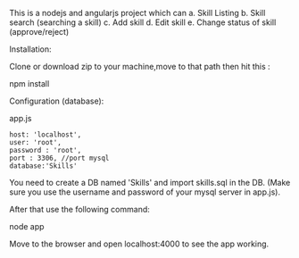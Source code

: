 
This is a nodejs and angularjs project which can 
    a. Skill Listing
    b. Skill search (searching a skill)
    c. Add skill
    d. Edit skill
    e. Change status of skill (approve/reject)

Installation:

Clone or download zip to your machine,move to that path then hit this :

npm install

Configuration (database):

app.js

    host: 'localhost',
    user: 'root',
    password : 'root',
    port : 3306, //port mysql
    database:'Skills'	

You need to create a DB named 'Skills' and import skills.sql in the DB.
(Make sure you use the username and password of your mysql server in app.js).

After that use the following command:
 
node app

Move to the browser and open localhost:4000 to see the app working.
